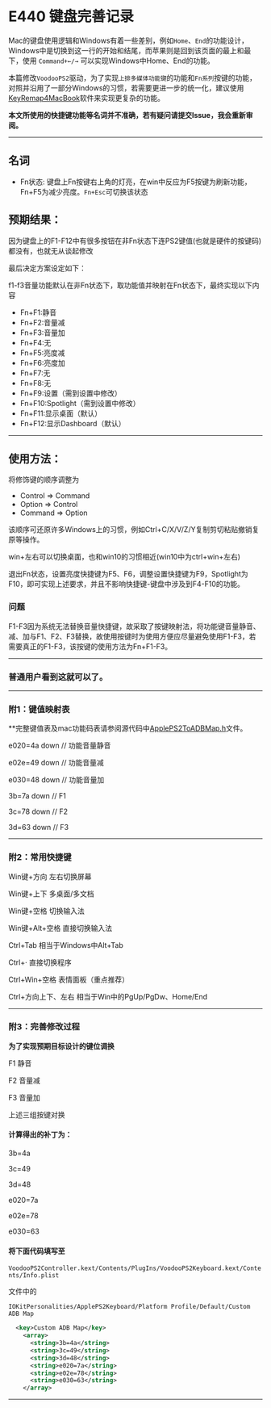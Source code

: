 # E440 键盘完善记录

Mac的键盘使用逻辑和Windows有着一些差别，例如`Home`、`End`的功能设计，Windows中是切换到这一行的开始和结尾，而苹果则是回到该页面的最上和最下，使用 `Command+←/→` 可以实现Windows中Home、End的功能。

本篇修改`VoodooPS2`驱动，为了实现`上排多媒体功能键`的功能和`Fn系列`按键的功能，对照并沿用了一部分Windows的习惯，若需要更进一步的统一化，建议使用[KeyRemap4MacBook](http://pqrs.org/macosx/keyremap4macbook)软件来实现更复杂的功能。

**本文所使用的快捷键功能等名词并不准确，若有疑问请提交Issue，我会重新审阅。**

---

## 名词

* Fn状态: 键盘上Fn按键右上角的灯亮，在win中反应为F5按键为刷新功能，Fn+F5为减少亮度。`Fn+Esc`可切换该状态

## 预期结果：

因为键盘上的F1-F12中有很多按钮在非Fn状态下连PS2键值(也就是硬件的按键码)都没有，也就无从谈起修改

最后决定方案设定如下：

f1-f3音量功能默认在非Fn状态下，取功能值并映射在Fn状态下，最终实现以下内容

* Fn+F1:静音
* Fn+F2:音量减
* Fn+F3:音量加
* Fn+F4:无
* Fn+F5:亮度减
* Fn+F6:亮度加
* Fn+F7:无
* Fn+F8:无
* Fn+F9:设置（需到设置中修改）
* Fn+F10:Spotlight（需到设置中修改）
* Fn+F11:显示桌面（默认）
* Fn+F12:显示Dashboard（默认）

---

## 使用方法：

将修饰键的顺序调整为

* Control => Command
* Option  => Control
* Command => Option

该顺序可还原许多Windows上的习惯，例如Ctrl+C/X/V/Z/Y复制剪切粘贴撤销复原等操作。

win+左右可以切换桌面，也和win10的习惯相近(win10中为ctrl+win+左右)

退出Fn状态，设置亮度快捷键为F5、F6，调整设置快捷键为F9，Spotlight为F10，即可实现上述要求，并且不影响快捷键-键盘中涉及到F4-F10的功能。

### 问题

F1-F3因为系统无法替换音量快捷键，故采取了按键映射法，将功能键音量静音、减、加与F1、F2、F3替换，故使用按键时为使用方便应尽量避免使用F1-F3，若需要真正的F1-F3，该按键的使用方法为Fn+F1-F3。

---

### 普通用户看到这就可以了。

---

### 附1：键值映射表

**完整键值表及mac功能码表请参阅源代码中[ApplePS2ToADBMap.h](https://github.com/RehabMan/OS-X-Voodoo-PS2-Controller/blob/master/VoodooPS2Keyboard/ApplePS2ToADBMap.h)文件。

e020=4a down // 功能音量静音

e02e=49 down // 功能音量减

e030=48 down // 功能音量加

3b=7a down // F1

3c=78 down // F2

3d=63 down // F3

---

### 附2：常用快捷键

Win键+方向 左右切换屏幕

Win键+上下 多桌面/多文档

Win键+空格 切换输入法

Win键+Alt+空格 直接切换输入法

Ctrl+Tab 相当于Windows中Alt+Tab

Ctrl+· 直接切换程序

Ctrl+Win+空格 表情面板（重点推荐）

Ctrl+方向上下、左右 相当于Win中的PgUp/PgDw、Home/End

---

### 附3：完善修改过程

**为了实现预期目标设计的键位调换**

F1  静音

F2  音量减

F3  音量加

上述三组按键对换

#### 计算得出的补丁为：

3b=4a

3c=49

3d=48

e020=7a

e02e=78

e030=63

#### 将下面代码填写至

`VoodooPS2Controller.kext/Contents/PlugIns/VoodooPS2Keyboard.kext/Contents/Info.plist`

文件中的

`IOKitPersonalities/ApplePS2Keyboard/Platform Profile/Default/Custom ADB Map`

```xml
  <key>Custom ADB Map</key>
    <array>
      <string>3b=4a</string>
      <string>3c=49</string>
      <string>3d=48</string>
      <string>e020=7a</string>
      <string>e02e=78</string>
      <string>e030=63</string>
    </array>
```

---
